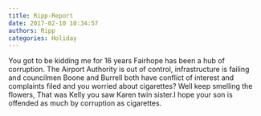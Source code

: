 ```yaml
---
title: Ripp-Report
date: 2017-02-10 10:34:57
authors: Ripp
categories: Holiday
---
```


 You got to be kidding me for 16 years Fairhope has been a hub of corruption. The Airport Authority is out of control, infrastructure is failing and councilmen Boone and Burrell both have conflict of interest and complaints filed and you worried about cigarettes? Well keep smelling the flowers, That was Kelly you saw Karen twin sister.I hope your son is offended as much by corruption as cigarettes.